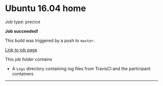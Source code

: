 # Ubuntu 16.04 home

Job type: precice



**Job succeeded!**



This build was triggered by a push to `master`.



[Link to job page]({[job_link]})


This job folder contains
- A `Logs` directory containing log files from TravisCI and the participant containers


---


